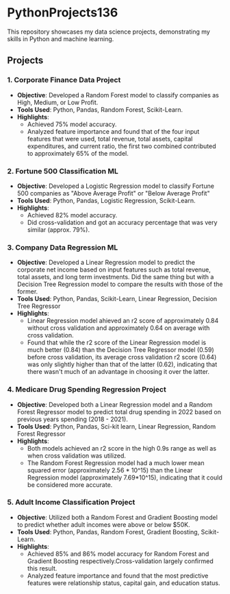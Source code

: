 # PythonProjects136

This repository showcases my data science projects, demonstrating my skills in Python and machine learning. 

## Projects

### 1. Corporate Finance Data Project
- **Objective**: Developed a Random Forest model to classify companies as High, Medium, or Low Profit.
- **Tools Used**: Python, Pandas, Random Forest, Scikit-Learn.
- **Highlights**:
  - Achieved 75% model accuracy.
  - Analyzed feature importance and found that of the four input features that were used, total revenue, total assets, capital expenditures, and current ratio, the first two combined contributed to approximately 65% of the model.

### 2. Fortune 500 Classification ML 
- **Objective**: Developed a Logistic Regression model to classify Fortune 500 companies as "Above Average Profit" or "Below Average Profit"
- **Tools Used**: Python, Pandas, Logistic Regression, Scikit-Learn.
- **Highlights**:
  - Achieved 82% model accuracy.
  - Did cross-validation and got an accuracy percentage that was very similar (approx. 79%). 


### 3. Company Data Regression ML
- **Objective**: Developed a Linear Regression model to predict the corporate net income based on input features such as total revenue, total assets, and long term investments. Did the same thing but with a Decision Tree Regression model to compare the results with those of the former. 
- **Tools Used**: Python, Pandas, Scikit-Learn, Linear Regression, Decision Tree Regressor
- **Highlights**:
  - Linear Regression model ahieved an r2 score of approximately 0.84 without cross validation and approximately 0.64 on average with cross validation. 
  - Found that while the r2 score of the  Linear Regression model is much better (0.84) than the Decision Tree Regressor model (0.59) before cross validation, its average cross validation r2 score (0.64) was only slightly higher than that of the latter (0.62), indicating that there wasn't much of an advantage in choosing it over the latter.

### 4. Medicare Drug Spending Regression Project
- **Objective**: Developed both a Linear Regression model and a Random Forest Regressor model to predict total drug spending in 2022  based on previous years spending (2018 - 2021).
- **Tools Used**: Python, Pandas, Sci-kit learn, Linear Regression, Random Forest Regressor
- **Highlights**:
  - Both models achieved an r2 score in the high 0.9s range as well as when cross validation was utilized.  
  - The Random Forest Regression model had a much lower mean squared error (approximately 2.56 * 10^15) than the Linear Regression model (approximately 7.69*10^15), indicating that it could be considered more accurate.
### 5. Adult Income Classification Project
- **Objective**: Utilized both a Random Forest and Gradient Boosting model to predict whether adult incomes were above or below $50K.
- **Tools Used**: Python, Pandas, Random Forest, Gradient Boosting, Scikit-Learn.
- **Highlights**:
  - Achieved 85% and 86% model accuracy for Random Forest and Gradient Boosting respectively.Cross-validation largely confirmed this result.  
  - Analyzed feature importance and found that the most predictive features were relationship status, capital gain, and education status. 


 
